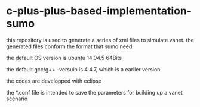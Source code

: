 # c-plus-plus-based-implementation-sumo
this repository is used to generate a series of xml files to simulate vanet. 
the generated files conform the format that sumo need

the default OS version is  ubuntu 14.04.5 64Bits

the default gcc/g++ -versuib is 4.4.7, which is a earlier version.

the codes are developped with eclipse

the *.conf  file is intended to save the parameters for building up a vanet scenario
